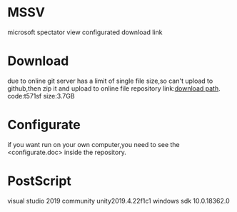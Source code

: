 # MSSV
microsoft spectator view configurated download link

# Download
due to online git server has a limit of single file size,so can't upload to github,then zip it and upload to online file repository
link:[download path](https://cowtransfer.com/s/ffcc4b6d18694a).
code:t571sf
size:3.7GB

# Configurate
if you want run on your own computer,you need to see the <configurate.doc> inside the repository.

# PostScript
visual studio 2019 community
unity2019.4.22f1c1
windows sdk 10.0.18362.0